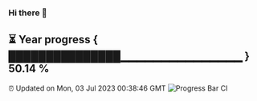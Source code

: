 ### Hi there 👋
⏳ Year progress { ███████████████▁▁▁▁▁▁▁▁▁▁▁▁▁▁▁ } 50.14 %
---
⏰ Updated on Mon, 03 Jul 2023 00:38:46 GMT
![Progress Bar CI](https://github.com/Moyi321/Moyi321/workflows/Progress%20Bar%20CI/badge.svg)
